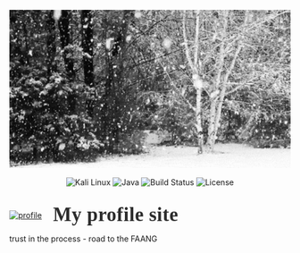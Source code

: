 <div>
<p align="center">
  <img src="assets/My4Vd.gif" alt="Демо проекта" width="800">
</p>


<p align="center">

  <img src="https://img.shields.io/badge/OS-Kali%20Linux-blue?logo=linux&style=for-the-badge" alt="Kali Linux">
  <img src="https://img.shields.io/badge/Language-Java-orange?logo=java&style=for-the-badge" alt="Java">


  <img src="https://img.shields.io/badge/build-passing-brightgreen?style=for-the-badge" alt="Build Status">


  <img src="https://img.shields.io/badge/License-MIT-blue?style=for-the-badge" alt="License">

</p>


<div style="display: flex; align-items: center; gap: 20px; margin-top: 30px;">
    <div>
        <a href="https://rootmarkexe.github.io/Mkrtchyan-Mark/">
            <img src="https://raw.githubusercontent.com/rootmarkexe/Mkrtchyan-Mark/main/site.svg" alt="profile" width="200"/>
        </a>
    </div>
  <div style="flex: 1;">
        <p style="font-family: 'Times New Roman', Times, serif; 
                   font-weight: bold; 
                   font-size: 2.5em;
                   letter-spacing: 0.5px;
                   color: #2d2d2d;
                   margin: 0;">My profile site</p>
    </div>
</div>

trust in the process - road to the FAANG
</div>

